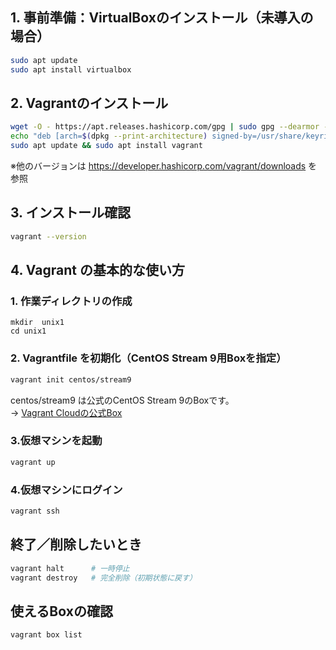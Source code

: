 ## 1. 事前準備：VirtualBoxのインストール（未導入の場合）

``` bash
sudo apt update
sudo apt install virtualbox
```

## 2. Vagrantのインストール

``` bash
wget -O - https://apt.releases.hashicorp.com/gpg | sudo gpg --dearmor -o /usr/share/keyrings/hashicorp-archive-keyring.gpg
echo "deb [arch=$(dpkg --print-architecture) signed-by=/usr/share/keyrings/hashicorp-archive-keyring.gpg] https://apt.releases.hashicorp.com $(lsb_release -cs) main" | sudo tee /etc/apt/sources.list.d/hashicorp.list
sudo apt update && sudo apt install vagrant
```

※他のバージョンは https://developer.hashicorp.com/vagrant/downloads を参照

## 3. インストール確認

``` bash
vagrant --version

```

## 4. Vagrant の基本的な使い方

### 1. 作業ディレクトリの作成

```
mkdir  unix1
cd unix1
```

### 2. Vagrantfile を初期化（CentOS Stream 9用Boxを指定）

``` bash
vagrant init centos/stream9
```
centos/stream9 は公式のCentOS Stream 9のBoxです。  
→ [Vagrant Cloudの公式Box](https://portal.cloud.hashicorp.com/vagrant/discover/centos/stream9)

### 3.仮想マシンを起動

``` bash
vagrant up
```

### 4.仮想マシンにログイン

``` bash
vagrant ssh
```

## 終了／削除したいとき

``` bash
vagrant halt      # 一時停止
vagrant destroy   # 完全削除（初期状態に戻す）

```

## 使えるBoxの確認

``` bash
vagrant box list

```